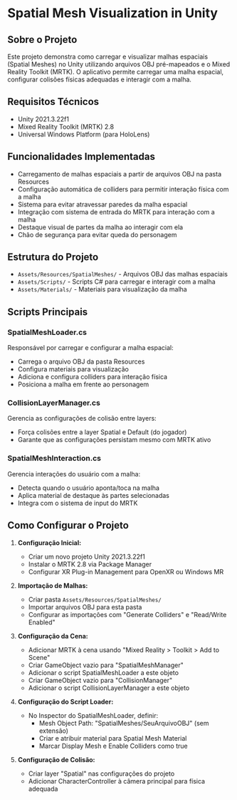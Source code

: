# Spatial Mesh Visualization in Unity

## Sobre o Projeto
Este projeto demonstra como carregar e visualizar malhas espaciais (Spatial Meshes) no Unity utilizando arquivos OBJ pré-mapeados e o Mixed Reality Toolkit (MRTK). O aplicativo permite carregar uma malha espacial, configurar colisões físicas adequadas e interagir com a malha.

## Requisitos Técnicos
- Unity 2021.3.22f1
- Mixed Reality Toolkit (MRTK) 2.8
- Universal Windows Platform (para HoloLens)

## Funcionalidades Implementadas
- Carregamento de malhas espaciais a partir de arquivos OBJ na pasta Resources
- Configuração automática de colliders para permitir interação física com a malha
- Sistema para evitar atravessar paredes da malha espacial
- Integração com sistema de entrada do MRTK para interação com a malha
- Destaque visual de partes da malha ao interagir com ela
- Chão de segurança para evitar queda do personagem

## Estrutura do Projeto
- `Assets/Resources/SpatialMeshes/` - Arquivos OBJ das malhas espaciais
- `Assets/Scripts/` - Scripts C# para carregar e interagir com a malha
- `Assets/Materials/` - Materiais para visualização da malha

## Scripts Principais

### SpatialMeshLoader.cs
Responsável por carregar e configurar a malha espacial:
- Carrega o arquivo OBJ da pasta Resources
- Configura materiais para visualização
- Adiciona e configura colliders para interação física
- Posiciona a malha em frente ao personagem

### CollisionLayerManager.cs
Gerencia as configurações de colisão entre layers:
- Força colisões entre a layer Spatial e Default (do jogador)
- Garante que as configurações persistam mesmo com MRTK ativo

### SpatialMeshInteraction.cs
Gerencia interações do usuário com a malha:
- Detecta quando o usuário aponta/toca na malha
- Aplica material de destaque às partes selecionadas
- Integra com o sistema de input do MRTK

## Como Configurar o Projeto

1. **Configuração Inicial:**
   - Criar um novo projeto Unity 2021.3.22f1
   - Instalar o MRTK 2.8 via Package Manager
   - Configurar XR Plug-in Management para OpenXR ou Windows MR

2. **Importação de Malhas:**
   - Criar pasta `Assets/Resources/SpatialMeshes/`
   - Importar arquivos OBJ para esta pasta
   - Configurar as importações com "Generate Colliders" e "Read/Write Enabled"

3. **Configuração da Cena:**
   - Adicionar MRTK à cena usando "Mixed Reality > Toolkit > Add to Scene"
   - Criar GameObject vazio para "SpatialMeshManager"
   - Adicionar o script SpatialMeshLoader a este objeto
   - Criar GameObject vazio para "CollisionManager" 
   - Adicionar o script CollisionLayerManager a este objeto

4. **Configuração do Script Loader:**
   - No Inspector do SpatialMeshLoader, definir:
     - Mesh Object Path: "SpatialMeshes/SeuArquivoOBJ" (sem extensão)
     - Criar e atribuir material para Spatial Mesh Material
     - Marcar Display Mesh e Enable Colliders como true

5. **Configuração de Colisão:**
   - Criar layer "Spatial" nas configurações do projeto
   - Adicionar CharacterController à câmera principal para física adequada
